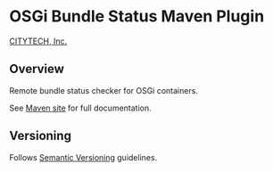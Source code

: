 # OSGi Bundle Status Maven Plugin

[CITYTECH, Inc.](http://www.citytechinc.com)

## Overview

Remote bundle status checker for OSGi containers.

See [Maven site](http://code.citytechinc.com/osgi-bundle-status-maven-plugin) for full documentation.

## Versioning

Follows [Semantic Versioning](http://semver.org/) guidelines.
